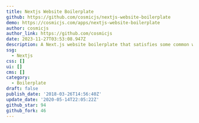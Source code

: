 ```yaml
---
title: Nextjs Website Boilerplate
github: https://github.com/cosmicjs/nextjs-website-boilerplate
demo: https://cosmicjs.com/apps/nextjs-website-boilerplate
author: cosmicjs
author_link: https://github.com/cosmicjs
date: 2023-11-27T03:53:08.947Z
description: A Next.js website boilerplate that satisfies some common website requirements.
ssg:
  - Nextjs
css: []
ui: []
cms: []
category:
  - Boilerplate
draft: false
publish_date: '2018-03-26T14:56:40Z'
update_date: '2020-05-14T22:05:22Z'
github_star: 94
github_fork: 46
---
```

